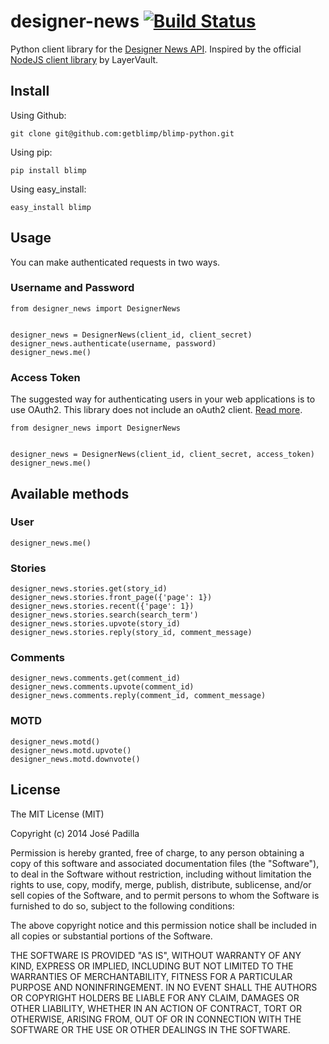 # designer-news [![Build Status](https://travis-ci.org/jpadilla/designer-news-python.png?branch=master)](https://travis-ci.org/jpadilla/designer-news-python)

Python client library for the [Designer News API](http://developers.news.layervault.com/). Inspired by the official [NodeJS client library](https://github.com/layervault/designer_news_js_client) by LayerVault.


## Install

Using Github:

```
git clone git@github.com:getblimp/blimp-python.git
```

Using pip:

```
pip install blimp
```

Using easy_install:

```
easy_install blimp
````

## Usage
You can make authenticated requests in two ways.

### Username and Password
```
from designer_news import DesignerNews


designer_news = DesignerNews(client_id, client_secret)
designer_news.authenticate(username, password)
designer_news.me()
```

### Access Token
The suggested way for authenticating users in your web applications is to
use OAuth2. This library does not include an oAuth2 client. [Read more](http://developers.news.layervault.com/#authentication-and-requesting-access-tokens).

```
from designer_news import DesignerNews


designer_news = DesignerNews(client_id, client_secret, access_token)
designer_news.me()
```

## Available methods
### User
```
designer_news.me()
```

### Stories
```
designer_news.stories.get(story_id)
designer_news.stories.front_page({'page': 1})
designer_news.stories.recent({'page': 1})
designer_news.stories.search(search_term')
designer_news.stories.upvote(story_id)
designer_news.stories.reply(story_id, comment_message)
```

### Comments
```
designer_news.comments.get(comment_id)
designer_news.comments.upvote(comment_id)
designer_news.comments.reply(comment_id, comment_message)
```

### MOTD
```
designer_news.motd()
designer_news.motd.upvote()
designer_news.motd.downvote()
```

## License
The MIT License (MIT)

Copyright (c) 2014 José Padilla

Permission is hereby granted, free of charge, to any person obtaining a copy of
this software and associated documentation files (the "Software"), to deal in
the Software without restriction, including without limitation the rights to
use, copy, modify, merge, publish, distribute, sublicense, and/or sell copies of
the Software, and to permit persons to whom the Software is furnished to do so,
subject to the following conditions:

The above copyright notice and this permission notice shall be included in all
copies or substantial portions of the Software.

THE SOFTWARE IS PROVIDED "AS IS", WITHOUT WARRANTY OF ANY KIND, EXPRESS OR
IMPLIED, INCLUDING BUT NOT LIMITED TO THE WARRANTIES OF MERCHANTABILITY, FITNESS
FOR A PARTICULAR PURPOSE AND NONINFRINGEMENT. IN NO EVENT SHALL THE AUTHORS OR
COPYRIGHT HOLDERS BE LIABLE FOR ANY CLAIM, DAMAGES OR OTHER LIABILITY, WHETHER
IN AN ACTION OF CONTRACT, TORT OR OTHERWISE, ARISING FROM, OUT OF OR IN
CONNECTION WITH THE SOFTWARE OR THE USE OR OTHER DEALINGS IN THE SOFTWARE.
